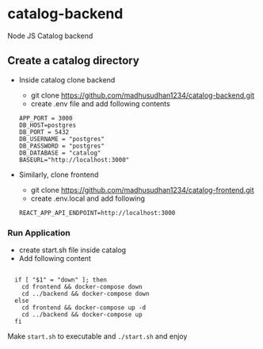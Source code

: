 # catalog-backend
Node JS Catalog backend

## Create a catalog directory 
- Inside catalog clone backend
  - git clone https://github.com/madhusudhan1234/catalog-backend.git
  - create .env file and add following contents
  
  ```
  APP_PORT = 3000
  DB_HOST=postgres
  DB_PORT = 5432
  DB_USERNAME = "postgres"  
  DB_PASSWORD = "postgres"
  DB_DATABASE = "catalog"
  BASEURL="http://localhost:3000"
  ```

- Similarly, clone frontend
  - git clone https://github.com/madhusudhan1234/catalog-frontend.git
  - create .env.local and add following
  
  ```
  REACT_APP_API_ENDPOINT=http://localhost:3000
  ```
 
 
### Run Application
- create start.sh file inside catalog
- Add following content

```#!/bin/bash

  if [ "$1" = "down" ]; then
    cd frontend && docker-compose down
    cd ../backend && docker-compose down
  else
    cd frontend && docker-compose up -d
    cd ../backend && docker-compose up 
  fi
```

Make `start.sh` to executable and `./start.sh` and enjoy

